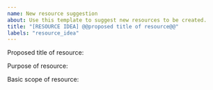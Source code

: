 ```yaml
---
name: New resource suggestion
about: Use this template to suggest new resources to be created.
title: "[RESOURCE IDEA] @@proposed title of resource@@"
labels: "resource_idea"
---
```


Proposed title of resource:

Purpose of resource:

Basic scope of resource:


